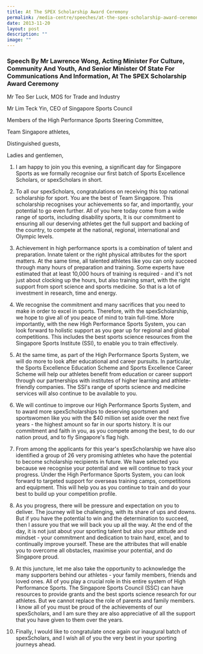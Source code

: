 ```yaml
---
title: At The SPEX Scholarship Award Ceremony
permalink: /media-centre/speeches/at-the-spex-scholarship-award-ceremony/
date: 2013-11-20
layout: post
description: ""
image: ""
---
```

### **Speech By Mr Lawrence Wong, Acting Minister For Culture, Community And Youth, And Senior Minister Of State For Communications And Information, At The SPEX Scholarship Award Ceremony**

Mr Teo Ser Luck, MOS for Trade and Industry

Mr Lim Teck Yin, CEO of Singapore Sports Council

Members of the High Performance Sports Steering Committee,

Team Singapore athletes,

Distinguished guests,

Ladies and gentlemen,

1. I am happy to join you this evening, a significant day for Singapore Sports as we formally recognise our first batch of Sports Excellence Scholars, or spexScholars in short.

2. To all our spexScholars, congratulations on receiving this top national scholarship for sport. You are the best of Team Singapore. This scholarship recognises your achievements so far, and importantly, your potential to go even further. All of you here today come from a wide range of sports, including disability sports, It is our commitment to ensuring all our deserving athletes get the full support and backing of the country, to compete at the national, regional, international and Olympic levels.

3. Achievement in high performance sports is a combination of talent and preparation. Innate talent or the right physical attributes for the sport matters. At the same time, all talented athletes like you can only succeed through many hours of preparation and training. Some experts have estimated that at least 10,000 hours of training is required - and it's not just about clocking up the hours, but also training smart, with the right support from sport science and sports medicine. So that is a lot of investment in research, time and energy.

4. We recognise the commitment and many sacrifices that you need to make in order to excel in sports. Therefore, with the spexScholarship, we hope to give all of you peace of mind to train full-time. More importantly, with the new High Performance Sports System, you can look forward to holistic support as you gear up for regional and global competitions. This includes the best sports science resources from the Singapore Sports Institute (SSI), to enable you to train effectively.

5. At the same time, as part of the High Performance Sports System, we will do more to look after educational and career pursuits. In particular, the Sports Excellence Education Scheme and Sports Excellence Career Scheme will help our athletes benefit from education or career support through our partnerships with institutes of higher learning and athlete-friendly companies. The SSI's range of sports science and medicine services will also continue to be available to you.

6. We will continue to improve our High Performance Sports System, and to award more spexScholarships to deserving sportsmen and sportswomen like you with the $40 million set aside over the next five years - the highest amount so far in our sports history. It is our commitment and faith in you, as you compete among the best, to do our nation proud, and to fly Singapore's flag high.

7. From among the applicants for this year's spexScholarship we have also identified a group of 26 very promising athletes who have the potential to become scholarship recipients in future. We have selected you because we recognise your potential and we will continue to track your progress. Under the High Performance Sports System, you can look forward to targeted support for overseas training camps, competitions and equipment. This will help you as you continue to train and do your best to build up your competition profile.

8. As you progress, there will be pressure and expectation on you to deliver. The journey will be challenging, with its share of ups and downs. But if you have the potential to win and the determination to succeed, then I assure you that we will back you up all the way. At the end of the day, it is not just about your sporting talent but also your attitude and mindset - your commitment and dedication to train hard, excel, and to continually improve yourself. These are the attributes that will enable you to overcome all obstacles, maximise your potential, and do Singapore proud.

9. At this juncture, let me also take the opportunity to acknowledge the many supporters behind our athletes - your family members, friends and loved ones. All of you play a crucial role in this entire system of High Performance Sports. The Singapore Sports Council (SSC) can have resources to provide grants and the best sports science research for our athletes. But we cannot replace the role of parents and family members. I know all of you must be proud of the achievements of our spexScholars, and I am sure they are also appreciative of all the support that you have given to them over the years.

10. Finally, l would like to congratulate once again our inaugural batch of spexScholars, and I wish all of you the very best in your sporting journeys ahead.